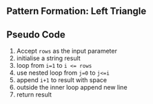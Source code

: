  ## Pattern Formation: Left Triangle

 
## Pseudo Code
1. Accept `rows` as the input parameter 
2. initialise a string result
3. loop from `i=1` to `i <= rows `
4. use nested loop from `j=0` to `j<=i`
5. append `i+1` to result with space
6. outside the inner loop append new line
7. return result


